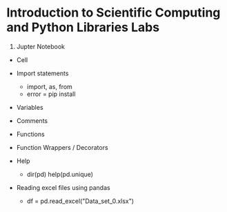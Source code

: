 # Introduction to Scientific Computing and Python Libraries Labs

1. Jupter Notebook
* Cell
* Import statements
  - import, as, from
  - error = pip install
* Variables
* Comments
* Functions
* Function Wrappers / Decorators
* Help
  - dir(pd) help(pd.unique)
 
* Reading excel files using pandas
  - df = pd.read_excel("Data_set_0.xlsx")
